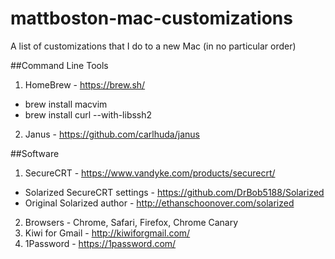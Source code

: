 # mattboston-mac-customizations

A list of customizations that I do to a new Mac (in no particular order)

##Command Line Tools
1. HomeBrew - https://brew.sh/
 * brew install macvim
 * brew install curl --with-libssh2
2. Janus - https://github.com/carlhuda/janus


##Software
1. SecureCRT - https://www.vandyke.com/products/securecrt/
 * Solarized SecureCRT settings - https://github.com/DrBob5188/Solarized
 * Original Solarized author - http://ethanschoonover.com/solarized
2. Browsers - Chrome, Safari, Firefox, Chrome Canary
3. Kiwi for Gmail - http://kiwiforgmail.com/
4. 1Password - https://1password.com/


